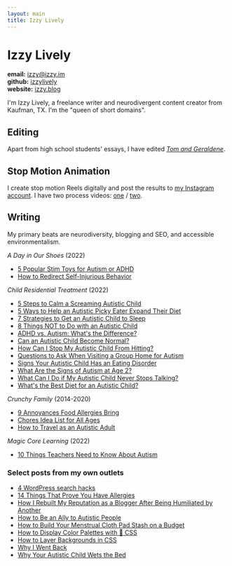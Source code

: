 ```yaml
---
layout: main
title: Izzy Lively
---
```

# Izzy Lively

**email:** [&#105;&#122;&#122;&#121;&#64;&#105;&#122;&#122;&#121;&#46;&#105;&#109;](&#109;&#97;&#105;&#108;&#116;&#111;&#58;&#105;&#122;&#122;&#121;&#64;&#105;&#122;&#122;&#121;&#46;&#105;&#109;)<br />
**github:** [izzylively](https://github.com/izzylively/)<br />
**website:** [izzy.blog](https://izzy.blog)

I'm Izzy Lively, a freelance writer and neurodivergent content creator from Kaufman, TX. I'm the "queen of short domains".

## Editing
Apart from high school students' essays, I have edited *[Tom and Geraldene](https://www.goodreads.com/book/show/27853163-tom-and-geraldene)*.

## Stop Motion Animation
I create stop motion Reels digitally and post the results to [my Instagram account](//instagram.com/xoizzyco/). I have two process videos: [one](https://www.instagram.com/p/CeFfSWhjOwR/) / [two](https://www.instagram.com/p/CeQG9uGDF2W/).

## Writing
My primary beats are neurodiversity, blogging and SEO, and accessible environmentalism.

*A Day in Our Shoes* (2022)
* [5 Popular Stim Toys for Autism or ADHD](https://adayinourshoes.com/stim-toys-for-autism/)
* [How to Redirect Self-Injurious Behavior](https://adayinourshoes.com/self-injurious-behavior-autism/)

*Child Residential Treatment* (2022)
* [5 Steps to Calm a Screaming Autistic Child](https://childresidentialtreatment.com/calm-screaming-autistic-child/)
* [5 Ways to Help an Autistic Picky Eater Expand Their Diet](https://childresidentialtreatment.com/autistic-picky-eater/)
* [7 Strategies to Get an Autistic Child to Sleep](https://childresidentialtreatment.com/autistic-child-sleep/)
* [8 Things NOT to Do with an Autistic Child](https://childresidentialtreatment.com/things-not-do-autistic-child/)
* [ADHD vs. Autism: What's the Difference?](https://childresidentialtreatment.com/adhd-autism/)
* [Can an Autistic Child Become Normal?](https://childresidentialtreatment.com/autistic-child-normal/)
* [How Can I Stop My Autistic Child From Hitting?](https://childresidentialtreatment.com/autism-child-hitting/)
* [Questions to Ask When Visiting a Group Home for Autism](https://childresidentialtreatment.com/autism-group-home-questions/)
* [Signs Your Autistic Child Has an Eating Disorder](https://childresidentialtreatment.com/autism-eating-disorder/)
* [What Are the Signs of Autism at Age 2?](https://childresidentialtreatment.com/autism-signs-age-2/)
* [What Can I Do if My Autistic Child Never Stops Talking?](https://childresidentialtreatment.com/autism-nonstop-talking/)
* [What's the Best Diet for an Autistic Child?](https://childresidentialtreatment.com/autism-diet/)

*Crunchy Family* (2014-2020)
* [9 Annoyances Food Allergies Bring](http://web.archive.org/web/20210121214332/https://crunchyfamily.com/food-allergy-annoyances/)
* [Chores Idea List for All Ages](http://web.archive.org/web/20210121210424/https://crunchyfamily.com/chore-ideas/)
* [How to Travel as an Autistic Adult](http://web.archive.org/web/20190619220907/https://crunchyfamily.com/travel-autistic-adult/)

*Magic Core Learning* (2022)
* [10 Things Teachers Need to Know About Autism](https://magicorelearning.com/2022/04/10-things-teachers-need-to-know-about-autism.html)

### Select posts from my own outlets
* [4 WordPress search hacks](https://izzy.blog/wp-search-hacks/)
* [14 Things That Prove You Have Allergies](https://medium.com/@thejanelively/14-things-that-prove-you-have-allergies-214e72d6de7f)
* [How I Rebuilt My Reputation as a Blogger After Being Humiliated by Another](https://medium.com/@thejanelively/rebuilt-reputation-after-humiliation-b091641c4a63)
* [How to Be an Ally to Autistic People](https://www.linkedin.com/pulse/how-ally-autistic-people-jane-lively/)
* [How to Build Your Menstrual Cloth Pad Stash on a Budget](https://izzy.blog/budget-cloth-pad-stash/)
* [How to Display Color Palettes with 💯 CSS](https://izzy.blog/color-palette/)
* [How to Layer Backgrounds in CSS](https://izzy.blog/layer-backgrounds-css/)
* [Why I Went Back](https://medium.com/@thejanelively/why-i-went-back-7c8a7aa879bf)
* [Why Your Autistic Child Wets the Bed](https://izzy.blog/bedwetting/)
